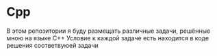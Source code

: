 # Cpp

В этом репозитории я буду размещать различные задачи, решённые мною на языке C++
Условие к каждой задаче есть находится в коде решения соответвуюей задачи
